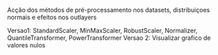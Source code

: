 Acção dos métodos de pré-processamento nos datasets, distribuiçoes normais e efeitos nos outlayers

Versao1: StandardScaler, MinMaxScaler, RobustScaler, Normalizer, QuantileTransformer,      PowerTransformer
Versao 2: Visualizar grafico de valores nulos
